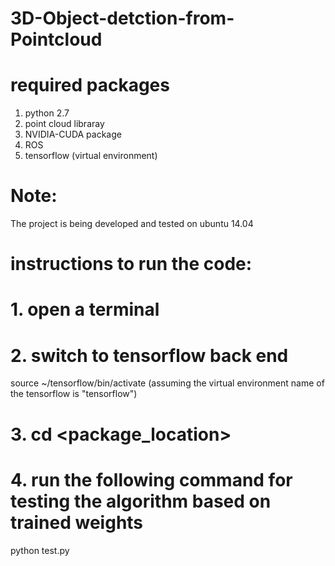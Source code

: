 # 3D-Object-detction-from-Pointcloud

# required packages
1. python 2.7
2. point cloud libraray
3. NVIDIA-CUDA package
4. ROS
5. tensorflow (virtual environment)

# Note:
The project is being developed and tested on ubuntu 14.04

# instructions to run the code:
# 1. open a terminal
# 2. switch to tensorflow back end
source ~/tensorflow/bin/activate (assuming the virtual environment name of the tensorflow is "tensorflow")
# 3. cd <package_location>
# 4. run the following command for testing the algorithm based on trained weights
python test.py

